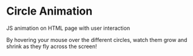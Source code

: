 # Circle Animation

JS animation on HTML page with user interaction

By hovering your mouse over the different circles, watch them grow and shrink as they fly across the screen!
